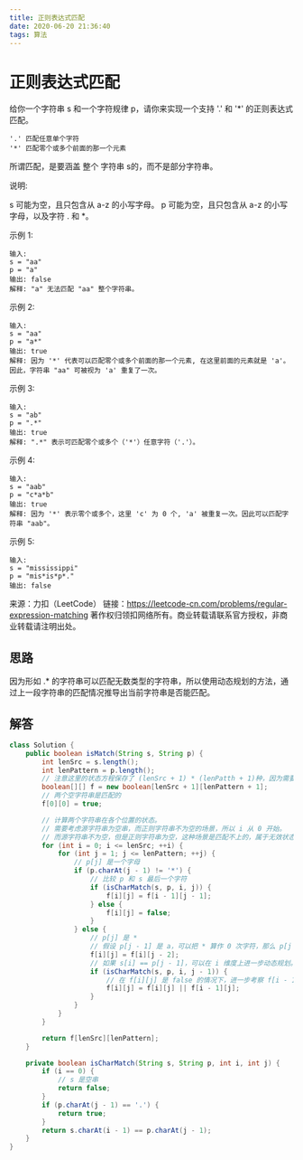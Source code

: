 ```yaml
---
title: 正则表达式匹配
date: 2020-06-20 21:36:40
tags: 算法
---
```


# 正则表达式匹配

给你一个字符串 s 和一个字符规律 p，请你来实现一个支持 '.' 和 '*' 的正则表达式匹配。

```
'.' 匹配任意单个字符
'*' 匹配零个或多个前面的那一个元素
```

所谓匹配，是要涵盖 整个 字符串 s的，而不是部分字符串。

说明:

s 可能为空，且只包含从 a-z 的小写字母。
p 可能为空，且只包含从 a-z 的小写字母，以及字符 . 和 *。

示例 1:

```
输入:
s = "aa"
p = "a"
输出: false
解释: "a" 无法匹配 "aa" 整个字符串。
```

示例 2:

```
输入:
s = "aa"
p = "a*"
输出: true
解释: 因为 '*' 代表可以匹配零个或多个前面的那一个元素, 在这里前面的元素就是 'a'。因此，字符串 "aa" 可被视为 'a' 重复了一次。
```

示例 3:

```
输入:
s = "ab"
p = ".*"
输出: true
解释: ".*" 表示可匹配零个或多个（'*'）任意字符（'.'）。
```

示例 4:

```
输入:
s = "aab"
p = "c*a*b"
输出: true
解释: 因为 '*' 表示零个或多个，这里 'c' 为 0 个, 'a' 被重复一次。因此可以匹配字符串 "aab"。
```

示例 5:

```
输入:
s = "mississippi"
p = "mis*is*p*."
输出: false
```

来源：力扣（LeetCode）
链接：https://leetcode-cn.com/problems/regular-expression-matching
著作权归领扣网络所有。商业转载请联系官方授权，非商业转载请注明出处。

## 思路

因为形如 .* 的字符串可以匹配无数类型的字符串，所以使用动态规划的方法，通过上一段字符串的匹配情况推导出当前字符串是否能匹配。

## 解答

```java
class Solution {
    public boolean isMatch(String s, String p) {
        int lenSrc = s.length();
        int lenPattern = p.length();
        // 注意这里的状态方程保存了 (lenSrc + 1) * (lenPatth + 1)种，因为需要考虑空字符串的比较
        boolean[][] f = new boolean[lenSrc + 1][lenPattern + 1];
        // 两个空字符串是匹配的
        f[0][0] = true;

        // 计算两个字符串在各个位置的状态。
        // 需要考虑源字符串为空串，而正则字符串不为空的场景，所以 i 从 0 开始。
        // 而源字符串不为空，但是正则字符串为空，这种场景是匹配不上的，属于无效状态，所以 j 从 1 开始。
        for (int i = 0; i <= lenSrc; ++i) {
            for (int j = 1; j <= lenPattern; ++j) {
                // p[j] 是一个字母
                if (p.charAt(j - 1) != '*') {
                    // 比较 p 和 s 最后一个字符
                    if (isCharMatch(s, p, i, j)) {
                        f[i][j] = f[i - 1][j - 1];
                    } else {
                        f[i][j] = false;
                    }
                } else {
                    // p[j] 是 *
                    // 假设 p[j - 1] 是 a，可以把 * 算作 0 次字符，那么 p[j - 1 : j] 变为空串，只需比较 p[j - 2]
                    f[i][j] = f[i][j - 2];
                    // 如果 s[i] == p[j - 1]，可以在 i 维度上进一步动态规划。假设 s[i] = a，p[j - 1] = a，p[j -2] = *，那么 a* 可以匹配无数个 a(a..a)，既然 s[i] == p[j - 1]，可以进一步匹配 s[i - 1] 和 p[j - 1]，依次向前类推。
                    if (isCharMatch(s, p, i, j - 1)) {
                        // 在 f[i][j] 是 false 的情况下，进一步考察 f[i - 1][j] 是否为 true。
                        f[i][j] = f[i][j] || f[i - 1][j];
                    }
                }
            }
        }

        return f[lenSrc][lenPattern];
    }

    private boolean isCharMatch(String s, String p, int i, int j) {
        if (i == 0) {
            // s 是空串
            return false;
        }
        if (p.charAt(j - 1) == '.') {
            return true;
        }
        return s.charAt(i - 1) == p.charAt(j - 1);
    }
}
```
